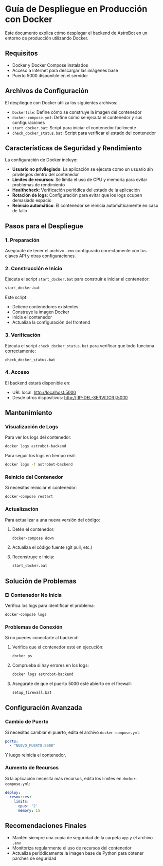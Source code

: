 # Guía de Despliegue en Producción con Docker

Este documento explica cómo desplegar el backend de AstroBot en un entorno de producción utilizando Docker.

## Requisitos

- Docker y Docker Compose instalados
- Acceso a Internet para descargar las imágenes base
- Puerto 5000 disponible en el servidor

## Archivos de Configuración

El despliegue con Docker utiliza los siguientes archivos:

- `Dockerfile`: Define cómo se construye la imagen del contenedor
- `docker-compose.yml`: Define cómo se ejecuta el contenedor y sus configuraciones
- `start_docker.bat`: Script para iniciar el contenedor fácilmente
- `check_docker_status.bat`: Script para verificar el estado del contenedor

## Características de Seguridad y Rendimiento

La configuración de Docker incluye:

- **Usuario no privilegiado**: La aplicación se ejecuta como un usuario sin privilegios dentro del contenedor
- **Límites de recursos**: Se limita el uso de CPU y memoria para evitar problemas de rendimiento
- **Healthcheck**: Verificación periódica del estado de la aplicación
- **Rotación de logs**: Configuración para evitar que los logs ocupen demasiado espacio
- **Reinicio automático**: El contenedor se reinicia automáticamente en caso de fallo

## Pasos para el Despliegue

### 1. Preparación

Asegúrate de tener el archivo `.env` configurado correctamente con tus claves API y otras configuraciones.

### 2. Construcción e Inicio

Ejecuta el script `start_docker.bat` para construir e iniciar el contenedor:

```bash
start_docker.bat
```

Este script:

 
- Detiene contenedores existentes
- Construye la imagen Docker
- Inicia el contenedor
- Actualiza la configuración del frontend


### 3. Verificación

Ejecuta el script `check_docker_status.bat` para verificar que todo funciona correctamente:

```bash
check_docker_status.bat
```

### 4. Acceso

El backend estará disponible en:

- URL local: [http://localhost:5000](http://localhost:5000)
- Desde otros dispositivos: [http://[IP-DEL-SERVIDOR]:5000](http://[IP-DEL-SERVIDOR]:5000)

## Mantenimiento

### Visualización de Logs

Para ver los logs del contenedor:

```bash
docker logs astrobot-backend
```

Para seguir los logs en tiempo real:

```bash
docker logs -f astrobot-backend
```

### Reinicio del Contenedor

Si necesitas reiniciar el contenedor:

```bash
docker-compose restart
```

### Actualización

Para actualizar a una nueva versión del código:

1. Detén el contenedor:

   ```bash
   docker-compose down
   ```

2. Actualiza el código fuente (git pull, etc.)

3. Reconstruye e inicia:

   ```bash
   start_docker.bat
   ```

## Solución de Problemas

### El Contenedor No Inicia

Verifica los logs para identificar el problema:

```bash
docker-compose logs
```

### Problemas de Conexión

Si no puedes conectarte al backend:

1. Verifica que el contenedor esté en ejecución:

   ```bash
   docker ps
   ```

2. Comprueba si hay errores en los logs:

   ```bash
   docker logs astrobot-backend
   ```

3. Asegúrate de que el puerto 5000 esté abierto en el firewall:

   ```bash
   setup_firewall.bat
   ```

## Configuración Avanzada

### Cambio de Puerto

Si necesitas cambiar el puerto, edita el archivo `docker-compose.yml`:

```yaml
ports:
  - "NUEVO_PUERTO:5000"
```

Y luego reinicia el contenedor.

### Aumento de Recursos

Si la aplicación necesita más recursos, edita los límites en `docker-compose.yml`:

```yaml
deploy:
  resources:
    limits:
      cpus: '2'
      memory: 1G
```

## Recomendaciones Finales

- Mantén siempre una copia de seguridad de la carpeta `app` y el archivo `.env`
- Monitoriza regularmente el uso de recursos del contenedor
- Actualiza periódicamente la imagen base de Python para obtener parches de seguridad
